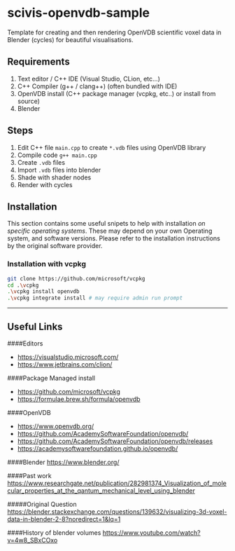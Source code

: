 # scivis-openvdb-sample
Template for creating and then rendering OpenVDB scientific voxel data in Blender (cycles) for beautiful visualisations.

## Requirements
1) Text editor / C++ IDE (Visual Studio, CLion, etc...)
2) C++ Compiler (g++ / clang++) (often bundled with IDE)
3) OpenVDB install (C++ package manager (vcpkg, etc..) or install from source)
4) Blender

## Steps
1) Edit C++ file `main.cpp` to create `*.vdb` files using OpenVDB library
2) Compile code `g++ main.cpp`
3) Create `.vdb` files
4) Import `.vdb` files into blender
5) Shade with shader nodes
6) Render with cycles

## Installation
This section contains some useful snipets to help with installation *on specific operating systems*. These may depend on your own Operating system, and software versions. Please refer to the installation instructions by the original software provider.

### Installation with vcpkg
```bash
git clone https://github.com/microsoft/vcpkg
cd .\vcpkg
.\vcpkg install openvdb
.\vcpkg integrate install # may require admin run prompt
```

-------------------
## Useful Links
####Editors
- https://visualstudio.microsoft.com/
- https://www.jetbrains.com/clion/

####Package Managed install
- https://github.com/microsoft/vcpkg
- https://formulae.brew.sh/formula/openvdb

####OpenVDB
- https://www.openvdb.org/
- https://github.com/AcademySoftwareFoundation/openvdb/
- https://github.com/AcademySoftwareFoundation/openvdb/releases
- https://academysoftwarefoundation.github.io/openvdb/

####Blender
https://www.blender.org/

####Past work
https://www.researchgate.net/publication/282981374_Visualization_of_molecular_properties_at_the_qantum_mechanical_level_using_blender

#####Original Question
https://blender.stackexchange.com/questions/139632/visualizing-3d-voxel-data-in-blender-2-8?noredirect=1&lq=1

####History of blender volumes
https://www.youtube.com/watch?v=4w8_SBxCOxo 